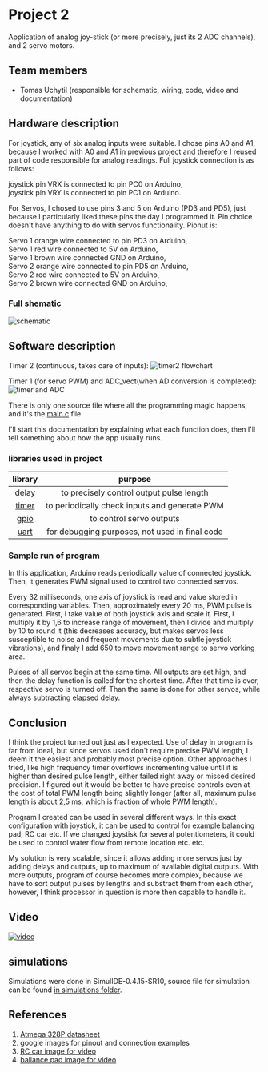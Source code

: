 # Project 2

Application of analog joy-stick (or more precisely, just its 2 ADC channels), and 2 servo motors.

## Team members

* Tomas Uchytil (responsible for schematic, wiring, code, video and documentation)

## Hardware description
For joystick, any of six analog inputs were suitable. I chose pins A0 and A1, because I worked with A0  and A1 in previous project and therefore I reused part of code responsible for analog readings. Full joystick connection is as follows:

joystick pin VRX is connected to pin PC0 on Arduino,<br>
joystick pin VRY is connected to pin PC1 on Arduino.

For Servos, I chosed to use pins 3 and 5 on Arduino (PD3 and PD5), just because I particularly liked these pins the day I programmed it. Pin choice doesn't have anything to do with servos functionality. Pionut is:

Servo 1 orange wire connected to pin PD3 on Arduino,<br>
Servo 1 red wire connected to 5V on Arduino,<br>
Servo 1 brown wire connected GND on Arduino,<br>
Servo 2 orange wire connected to pin PD5 on Arduino,<br>
Servo 2 red wire connected to 5V on Arduino,<br>
Servo 2 brown wire connected GND on Arduino,<br>

### Full shematic


![schematic](img/schematic16_9_on.png)

## Software description
Timer 2 (continuous, takes care of inputs):
![timer2 flowchart](img/timer2.png)

Timer 1 (for servo PWM) and ADC_vect(when AD conversion is completed):
![timer and ADC](img/timer0%20and%20ADC.png)

There is only one source file where all the programming magic happens, and it's the [main.c](src/main.c) file. 

I'll start this documentation by explaining what each function does, then I'll tell something about how the app usually runs.

### libraries used in project
|library|purpose|
| :-: | :-: |
|delay|to precisely control output pulse length|
|[timer](include/timer.h)|to periodically check inputs and generate PWM|
|[gpio](lib/gpio/gpio.h)|to control servo outputs|
|[uart](lib/uart/uart.h)|for debugging purposes, not used in final code|

### Sample run of program
In this application, Arduino reads periodically value of connected joystick. Then, it generates PWM signal used to control two connected servos. 

Every 32 milliseconds, one axis of joystick is read and value stored in corresponding variables. Then, approximately every 20 ms, PWM pulse is generated. First, I take value of both joystick axis and scale it. First, I multiply it by 1,6 to increase range of movement, then I divide and multiply by 10 to round it (this decreases accuracy, but makes servos less susceptible to noise and frequent movements due to subtle joystick vibrations), and finaly I add 650 to move movement range to servo vorking area. 

Pulses of all servos begin at the same time. All outputs are set high, and then the delay function is called for the shortest time. After that time is over, respective servo is turned off. Than the same is done for other servos, while always subtracting elapsed delay.

## Conclusion

I think the project turned out just as I expected. Use of delay in program is far from ideal, but since servos used don't require precise PWM length, I deem it the easiest and probably most precise option. Other approaches I tried, like high frequency timer overflows incrementing value until it is higher than desired pulse length, either failed right away or missed desired precision. I figured out it would be better to have precise controls even at the cost of total PWM length being slightly longer (after all, maximum pulse length is about 2,5 ms, which is fraction of whole PWM length).

Program I created can be used in several different ways. In this exact configuration with joystick, it can be used to control for example balancing pad, RC car etc. If we changed joystisk for several potentiometers, it could be used to control water flow from remote location etc. etc.

My solution is very scalable, since it allows adding more servos just by adding delays and outputs, up to maximum of available digital outputs. With more outputs, program of course becomes more complex, because we have to sort output pulses by lengths and substract them from each other, however, I think processor in question is more then capable to handle it.

## Video

[![video](https://img.youtube.com/vi/hySJy6qVYh4/0.jpg)](https://youtu.be/hySJy6qVYh4)

## simulations

Simulations were done in SimulIDE-0.4.15-SR10, source file for simulation can be found [in simulations folder](simulations/project.simu).

## References

1. [Atmega 328P datasheet](https://ww1.microchip.com/downloads/en/DeviceDoc/Atmel-7810-Automotive-Microcontrollers-ATmega328P_Datasheet.pdf)
2. google images for pinout and connection examples
3. [RC car image for video](https://www.youtube.com/watch?v=ExQotTzmmiQ)
4. [ballance pad image for video](https://create.arduino.cc/projecthub/davidhamor/ball-and-plate-c48027)